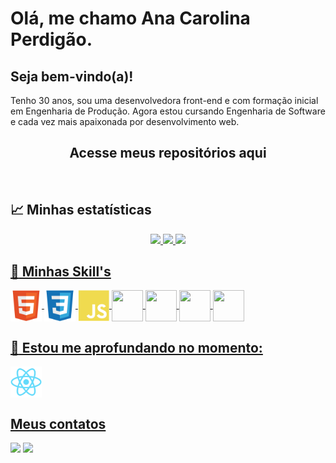 # Olá, me chamo Ana Carolina Perdigão.
## Seja bem-vindo(a)!

Tenho 30 anos, sou uma desenvolvedora front-end e com formação inicial em Engenharia de Produção. Agora estou cursando Engenharia de Software e cada vez mais apaixonada por desenvolvimento web.

<div align='center'>
  <h2>
    <a
    target="_blank"
    style="text-decoration: none"
    href="https://github.com/anacperdigao?tab=stars"
    >Acesse meus repositórios aqui</a>
  </h2>
</div>

<br>

## :chart_with_upwards_trend: Minhas estatísticas

<div align="center">
  <a href="https://github.com/anacperdigao">
  <section>
  <img height="160em" src="https://github-readme-stats.vercel.app/api?username=anacperdigao&show_icons=true&theme=react&include_all_commits=true&count_private=true"/>
  <img height="160em" src="https://github-readme-stats.vercel.app/api/top-langs/?username=anacperdigao&layout=compact&langs_count=7&theme=react"/>
  <img height='160em' src='https://github-readme-streak-stats.herokuapp.com?user=anacperdigao&theme=react&date_format=j%20M%5B%20Y%5D&fire=DD0000&ring=52DD81&dates=52DD81&stroke=ABCFDD' />
  </section>
</div>


## :bookmark_tabs: Minhas Skill's

<div>
  <img align="center"  height="50" width="50" src="https://raw.githubusercontent.com/devicons/devicon/master/icons/html5/html5-original.svg"/>
  <img align="center"  height="50" width="50" src="https://raw.githubusercontent.com/devicons/devicon/master/icons/css3/css3-original.svg"/>
  <img align="center"  height="50" width="50" src="https://raw.githubusercontent.com/devicons/devicon/master/icons/javascript/javascript-plain.svg"/>
  <img align="center"  height="50" width="50" src="https://cdn.jsdelivr.net/gh/devicons/devicon/icons/sass/sass-original.svg" />
  <img align="center"  height="50" width="50" src="https://user-images.githubusercontent.com/108142878/193302675-d7113fb4-a808-49f5-9465-ccf18cf31cfb.png"/>
  <img align="center"  height="50" width="50" src="https://cdn.jsdelivr.net/gh/devicons/devicon/icons/git/git-original.svg" />
  <img align="center"  height="50" width="50" src="https://user-images.githubusercontent.com/108142878/188039955-d02f0029-b2d6-4101-85d3-25a28baae374.png"/>

</div>

## :rocket: Estou me aprofundando no momento:

  <img align="center"  height="50" width="50" src="https://raw.githubusercontent.com/devicons/devicon/master/icons/react/react-original.svg"/>


## Meus contatos
  <a href="mailto:anacarolinaperdigao1@gmail.com"><img src="https://img.shields.io/badge/Gmail-D14836?style=for-the-badge&logo=gmail&logoColor=white" target="_blank"></a> 
  <a href="https://www.linkedin.com/in/anacarolinaperdigao/" target="_blank"><img src="https://img.shields.io/badge/-LinkedIn-%230077B5?style=for-the-badge&logo=linkedin&logoColor=white" target="_blank"></a>
